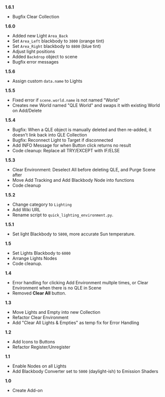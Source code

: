 **1.6.1** <!-- 21/12/29 -->
   + Bugfix Clear Collection

**1.6.0** <!-- 21/12/24 -->
   + Added new Light `Area_Back`
   + Set `Area_Left` blackbody to `3800` (orange tint)
   + Set `Area_Right` blackbody to `8800` (blue tint)
   + Adjust light positions
   + Added `Backdrop` object to scene
   + Bugfix error messages

**1.5.6** <!-- 21/07/23 -->
   + Assign custom `data.name` to Lights

**1.5.5** <!-- 21/07/18 -->
   + Fixed error if `scene.world.name` is not named "World"
   + Creates new World named "QLE World" and swaps it with existing World on Add/Delete

**1.5.4** <!-- 20/09/20 -->
   + Bugfix: When a QLE object is manually deleted and then re-added, it doesn't link back into QLE Collection
   + Bugfix: Reconnect Light to Target if disconnected
   + Add INFO Message for when Button click returns no result
   + Code cleanup: Replace all TRY/EXCEPT with IF/ELSE

**1.5.3** <!-- 20/09/12 -->
   + Clear Environment: Deselect All before deleting QLE, and Purge Scene after
   + Move Add Tracking and Add Blackbody Node into functions
   + Code cleanup

**1.5.2** <!-- 20/08/30 -->
   + Change category to ``Lighting``
   + Add Wiki URL
   + Rename script to ``quick_lighting_environment.py``.

**1.5.1** <!-- 20/08/22 -->
   + Set light Blackbody to ``5800``, more accurate Sun temperature.

**1.5** <!-- 20/07/19 -->
   + Set Lights Blackbody to ``6000``
   + Arrange Lights Nodes
   + Code cleanup.

**1.4** <!-- 20/06/29 -->
   + Error handling for clicking Add Environment multple times, or Clear Environment when there is no QLE in Scene
   + Removed **Clear All** button.

**1.3** <!-- 20/06/17 -->
   + Move Lights and Empty into new Collection
   + Refactor Clear Environment
   + Add "Clear All Lights & Empties" as temp fix for Error Handling

**1.2** <!-- 20/06/17 -->
   + Add Icons to Buttons
   + Refactor Register/Unregister

**1.1** <!-- 20/03/21 -->
   + Enable Nodes on all Lights
   + Add Blackbody Converter set to ``5000`` (daylight-ish) to Emission Shaders

**1.0** <!-- 20/02/24 -->
   + Create Add-on
